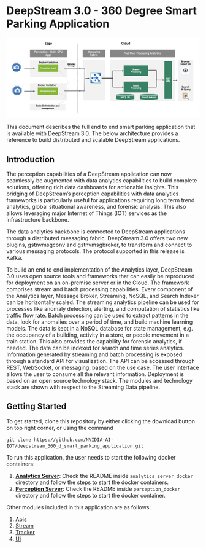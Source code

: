 # DeepStream 3.0 - 360 Degree Smart Parking Application
 
![Architecture](readme-images/architecture.png?raw=true "Architecture")

This document describes the full end to end smart parking application that is available with DeepStream 3.0. The below architecture provides a reference to build distributed and scalable DeepStream applications.

## Introduction

The perception capabilities of a DeepStream application can now seamlessly be augmented with data analytics capabilities to build complete solutions, offering rich data dashboards for actionable insights. This bridging of DeepStream’s perception capabilities with data analytics frameworks is particularly useful for applications requiring long term trend analytics, global situational awareness, and forensic analysis. This also allows leveraging major Internet of Things (IOT) services as the infrastructure backbone.

The data analytics backbone is connected to DeepStream applications through a distributed messaging fabric. DeepStream 3.0 offers two new plugins, gstnvmsgconv and gstnvmsgbroker, to transform and connect to various messaging protocols. The protocol supported in this release is Kafka.
 


To build an end to end implementation of the Analytics layer, DeepStream 3.0 uses open source tools and frameworks that can easily be reproduced for deployment on an on-premise server or in the Cloud.
The framework comprises stream and batch processing capabilities. Every component of the Analytics layer, Message Broker, Streaming, NoSQL, and Search Indexer can be horizontally scaled. The streaming analytics pipeline can be used for processes like anomaly detection, alerting, and computation of statistics like traffic flow rate. Batch processing can be used to extract patterns in the data, look for anomalies over a period of time, and build machine learning models. The data is kept in a NoSQL database for state management, e.g. the occupancy of a building, activity in a store, or people movement in a train station. This also provides the capability for forensic analytics, if needed. The data can be indexed for search and time series analytics. Information generated by streaming and batch processing is exposed through a standard API for visualization. The API can be accessed through REST, WebSocket, or messaging, based on the use case. The user interface allows the user to consume all the relevant information.
Deployment is based on an open source technology stack. The modules and technology stack are shown with respect to the Streaming Data pipeline.

## Getting Started

To get started, clone this repository by either clicking the download button on top right corner, or using the command
   
    git clone https://github.com/NVIDIA-AI-IOT/deepstream_360_d_smart_parking_application.git

To run this application, the user needs to start the following docker containers:

1. **[Analytics Server](https://github.com/NVIDIA-AI-IOT/deepstream_360_d_smart_parking_application/tree/master/analytics_server_docker)**: Check the README inside `analytics_server_docker` directory and follow the steps to start the docker containers.
2. **[Perception Server](https://github.com/NVIDIA-AI-IOT/deepstream_360_d_smart_parking_application/tree/master/perception_docker)**: Check the README inside `perception_docker` directory and follow the steps to start the docker container.

Other modules included in this application are as follows:
1. [Apis](https://github.com/NVIDIA-AI-IOT/deepstream_360_d_smart_parking_application/tree/master/apis)
2. [Stream](https://github.com/NVIDIA-AI-IOT/deepstream_360_d_smart_parking_application/tree/master/stream)
3. [Tracker](https://github.com/NVIDIA-AI-IOT/deepstream_360_d_smart_parking_application/tree/master/tracker)
4. [Ui](https://github.com/NVIDIA-AI-IOT/deepstream_360_d_smart_parking_application/tree/master/ui)
